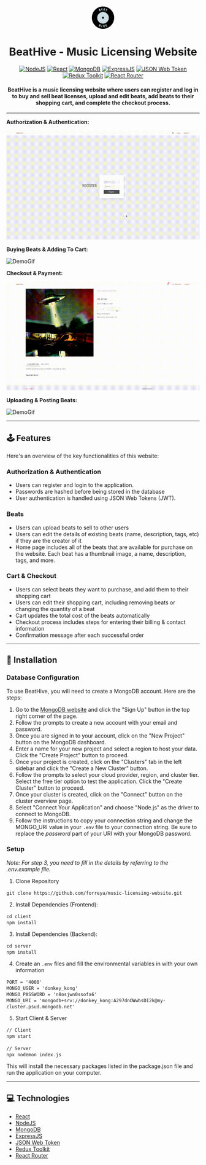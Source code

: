 <p align="center"><img alt="logo" src="https://github.com/forreya/music-licensing-website/blob/main/logo.png" width="60px" /></p>
<h1 align="center">BeatHive - Music Licensing Website</h1>

<p align="center">
  <a href="#"><img alt="NodeJS" src="https://img.shields.io/badge/Node.js-43853D?style=for-the-badge&logo=node.js&logoColor=white"></a>
  <a href="#"><img alt="React" src="https://img.shields.io/badge/react-%2320232a.svg?style=for-the-badge&logo=react&logoColor=%2361DAFB"></a>
  <a href="#"><img alt="MongoDB" src="https://img.shields.io/badge/MongoDB-4EA94B?style=for-the-badge&logo=mongodb&logoColor=white"></a>
  <a href="#"><img alt="ExpressJS" src="https://img.shields.io/badge/Express.js-404D59?style=for-the-badge"></a>
  <a href="#"><img alt="JSON Web Token" src="https://img.shields.io/badge/JWT-black?style=for-the-badge&logo=JSON%20web%20tokens"></a>
  <a href="#"><img alt="Redux Toolkit" src="https://img.shields.io/badge/redux-%23593d88.svg?style=for-the-badge&logo=redux&logoColor=white"></a>
  <a href="#"><img alt="React Router" src="https://img.shields.io/badge/React_Router-CA4245?style=for-the-badge&logo=react-router&logoColor=white"></a>
</p>

<h4 align="center">BeatHive is a music licensing website where users can register and log in to buy and sell beat licenses, upload and edit beats, add beats to their shopping cart, and complete the checkout process.</h4>

---

**Authorization & Authentication:**

![DemoGif](https://github.com/forreya/music-licensing-website/blob/main/demo-1.gif)

**Buying Beats & Adding To Cart:**

![DemoGif](https://github.com/forreya/music-licensing-website/blob/main/demo-2.gif)

**Checkout & Payment:**

![DemoGif](https://github.com/forreya/music-licensing-website/blob/main/demo-3.gif)

**Uploading & Posting Beats:**

![DemoGif](https://github.com/forreya/music-licensing-website/blob/main/demo-4.gif)

---

## 🕹️ Features

Here's an overview of the key functionalities of this website:

### Authorization & Authentication
- Users can register and login to the application.
- Passwords are hashed before being stored in the database
- User authentication is handled using JSON Web Tokens (JWT).

### Beats
- Users can upload beats to sell to other users
- Users can edit the details of existing beats (name, description, tags, etc) if they are the creator of it
- Home page includes all of the beats that are available for purchase on the website. Each beat has a thumbnail image, a name, description, tags, and more.

### Cart & Checkout
- Users can select beats they want to purchase, and add them to their shopping cart
- Users can edit their shopping cart, including removing beats or changing the quantity of a beat
- Cart updates the total cost of the beats automatically
- Checkout process includes steps for entering their billing & contact information
- Confirmation message after each successful order

---

## 💾 Installation

### Database Configuration

To use BeatHive, you will need to create a MongoDB account. Here are the steps:

1. Go to the [MongoDB website](https://www.mongodb.com/) and click the "Sign Up" button in the top right corner of the page.
2. Follow the prompts to create a new account with your email and password.
3. Once you are signed in to your account, click on the "New Project" button on the MongoDB dashboard.
4. Enter a name for your new project and select a region to host your data. Click the "Create Project" button to proceed.
5. Once your project is created, click on the "Clusters" tab in the left sidebar and click the "Create a New Cluster" button.
6. Follow the prompts to select your cloud provider, region, and cluster tier. Select the free tier option to test the application. Click the "Create Cluster" button to proceed.
7. Once your cluster is created, click on the "Connect" button on the cluster overview page.
8. Select "Connect Your Application" and choose "Node.js" as the driver to connect to MongoDB.
9. Follow the instructions to copy your connection string and change the MONGO_URI value in your `.env` file to your connection string. Be sure to replace the _password_ part of your URI with your MongoDB password.

### Setup

_Note: For step 3, you need to fill in the details by referring to the .env.example file._

1. Clone Repository

```
git clone https://github.com/forreya/music-licensing-website.git
```

2. Install Dependencies (Frontend):

```
cd client
npm install
```

3. Install Dependencies (Backend):

```
cd server
npm install
```

4. Create an `.env` files and fill the environmental variables in with your own information

```
PORT = '4000'
MONGO_USER = 'donkey_kong'
MONGO_PASSWORD = 'n8osjwn0ssofa6'
MONGO_URI = 'mongodb+srv://donkey_kong:A297dnOWwbsDI2k@my-cluster.psud.mongodb.net'
```
    
5. Start Client & Server

```
// Client
npm start

// Server
npx nodemon index.js
```

This will install the necessary packages listed in the package.json file and run the application on your computer.

---

## 💻 Technologies

- [React](https://react.dev/)
- [NodeJS](https://nodejs.org/)
- [MongoDB](https://www.mongodb.com/)
- [ExpressJS](https://expressjs.com/)
- [JSON Web Token](https://jwt.io/)
- [Redux Toolkit](https://redux-toolkit.js.org/)
- [React Router](https://reactrouter.com/en/main)


